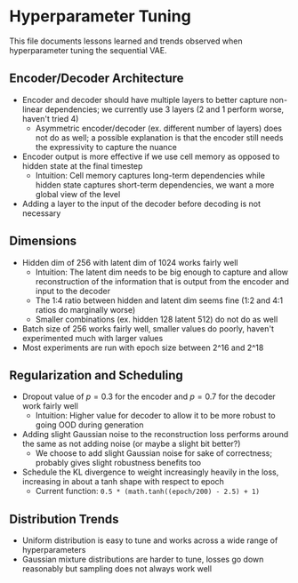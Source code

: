 # Hyperparameter Tuning

This file documents lessons learned and trends observed when hyperparameter tuning the sequential VAE.

## Encoder/Decoder Architecture

- Encoder and decoder should have multiple layers to better capture non-linear dependencies; we currently use 3 layers (2 and 1 perform worse, haven't tried 4)
    - Asymmetric encoder/decoder (ex. different number of layers) does not do as well; a possible explanation is that the encoder still needs the expressivity to capture the nuance
- Encoder output is more effective if we use cell memory as opposed to hidden state at the final timestep
    - Intuition: Cell memory captures long-term dependencies while hidden state captures short-term dependencies, we want a more global view of the level
- Adding a layer to the input of the decoder before decoding is not necessary

## Dimensions

- Hidden dim of 256 with latent dim of 1024 works fairly well
    - Intuition: The latent dim needs to be big enough to capture and allow reconstruction of the information that is output from the encoder and input to the decoder
    - The 1:4 ratio between hidden and latent dim seems fine (1:2 and 4:1 ratios do marginally worse)
    - Smaller combinations (ex. hidden 128 latent 512) do not do as well
- Batch size of 256 works fairly well, smaller values do poorly, haven't experimented much with larger values
- Most experiments are run with epoch size between 2^16 and 2^18

## Regularization and Scheduling

- Dropout value of $p=0.3$ for the encoder and $p=0.7$ for the decoder work fairly well
    - Intuition: Higher value for decoder to allow it to be more robust to going OOD during generation
- Adding slight Gaussian noise to the reconstruction loss performs around the same as not adding noise (or maybe a slight bit better?)
    - We choose to add slight Gaussian noise for sake of correctness; probably gives slight robustness benefits too
- Schedule the KL divergence to weight increasingly heavily in the loss, increasing in about a tanh shape with respect to epoch
    - Current function: `0.5 * (math.tanh((epoch/200) - 2.5) + 1)`

## Distribution Trends

- Uniform distribution is easy to tune and works across a wide range of hyperparameters
- Gaussian mixture distributions are harder to tune, losses go down reasonably but sampling does not always work well
